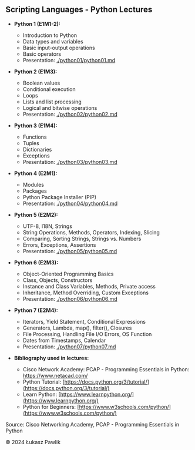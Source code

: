 ## Scripting Languages - Python Lectures

* **Python 1 (E1M1-2):**
  * Introduction to Python
  * Data types and variables
  * Basic input-output operations
  * Basic operators
  * Presentation: [./python01/python01.md](https://github.com/lukpaw/python-lectures/blob/main/python01/python01.md)

* **Python 2 (E1M3):**
  * Boolean values
  * Conditional execution
  * Loops
  * Lists and list processing
  * Logical and bitwise operations
  * Presentation: [./python02/python02.md](https://github.com/lukpaw/python-lectures/blob/main/python02/python02.md)

* **Python 3 (E1M4):**
  * Functions
  * Tuples
  * Dictionaries
  * Exceptions
  * Presentation: [./python03/python03.md](https://github.com/lukpaw/python-lectures/blob/main/python03/python03.md)

* **Python 4 (E2M1):**
  * Modules
  * Packages
  * Python Package Installer (PIP)
  * Presentation: [./python04/python04.md](https://github.com/lukpaw/python-lectures/blob/main/python04/python04.md)

* **Python 5 (E2M2):**
  * UTF-8, I18N, Strings 
  * String Operations, Methods, Operators, Indexing, Slicing 
  * Comparing, Sorting Strings, Strings vs. Numbers 
  * Errors, Exceptions, Assertions
  * Presentation: [./python05/python05.md](https://github.com/lukpaw/python-lectures/blob/main/python05/python05.md)

* **Python 6 (E2M3):**
  * Object-Oriented Programming Basics
  * Class, Objects, Constructors
  * Instance and Class Variables, Methods, Private access
  * Inheritance, Method Overriding, Custom Exceptions
  * Presentation: [./python06/python06.md](https://github.com/lukpaw/python-lectures/blob/main/python06/python06.md)

* **Python 7 (E2M4):**
  * Iterators, Yield Statement, Conditional Expressions 
  * Generators, Lambda, map(), filter(), Closures 
  * File Processing, Handling File I/O Errors, OS Function 
  * Dates from Timestamps, Calendar
  * Presentation: [./python07/python07.md](https://github.com/lukpaw/python-lectures/blob/main/python07/python07.md)

* **Bibliography used in lectures:**
  * Cisco Network Academy: PCAP - Programming Essentials in Python: https://www.netacad.com/
  * Python Tutorial: [https://docs.python.org/3/tutorial/](https://docs.python.org/3/tutorial/)
  * Learn Python: [https://www.learnpython.org/](https://www.learnpython.org/)
  * Python for Beginners: [https://www.w3schools.com/python/](https://www.w3schools.com/python/)

Source: Cisco Networking Academy, PCAP - Programming Essentials in Python

&copy; 2024 Łukasz Pawlik